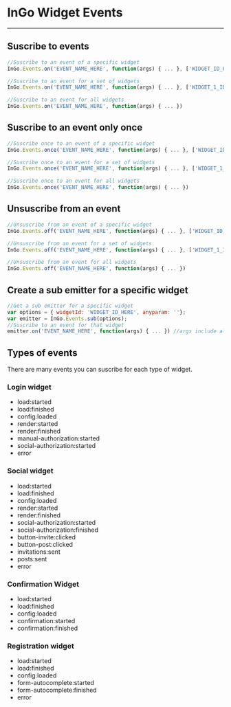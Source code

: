 # InGo Widget Events

----

## Suscribe to events

```js
//Suscribe to an event of a specific widget
InGo.Events.on('EVENT_NAME_HERE', function(args) { ... }, ['WIDGET_ID_HERE'])
```

```js
//Suscribe to an event for a set of widgets
InGo.Events.on('EVENT_NAME_HERE', function(args) { ... }, ['WIDGET_1_ID_HERE', 'WIDGET_2_ID_HERE', ..., 'WIDGET_N_ID_HERE'])
```

```js
//Suscribe to an event for all widgets
InGo.Events.on('EVENT_NAME_HERE', function(args) { ... })
```

## Suscribe to an event only once

```js
//Suscribe once to an event of a specific widget
InGo.Events.once('EVENT_NAME_HERE', function(args) { ... }, ['WIDGET_ID_HERE'])
```

```js
//Suscribe once to an event for a set of widgets
InGo.Events.once('EVENT_NAME_HERE', function(args) { ... }, ['WIDGET_1_ID_HERE', 'WIDGET_2_ID_HERE', ..., 'WIDGET_N_ID_HERE'])
```

```js
//Suscribe once to an event for all widgets
InGo.Events.once('EVENT_NAME_HERE', function(args) { ... })
```

## Unsuscribe from an event

```js
//Unsuscribe from an event of a specific widget
InGo.Events.off('EVENT_NAME_HERE', function(args) { ... }, ['WIDGET_ID_HERE'])
```

```js
//Unsuscribe from an event for a set of widgets
InGo.Events.off('EVENT_NAME_HERE', function(args) { ... }, ['WIDGET_1_ID_HERE', 'WIDGET_2_ID_HERE', ..., 'WIDGET_N_ID_HERE'])
```

```js
//Unsuscribe from an event for all widgets
InGo.Events.off('EVENT_NAME_HERE', function(args) { ... })
```

## Create a sub emitter for a specific widget 

```js
//Get a sub emitter for a specific widget 
var options = { widgetId: 'WIDGET_ID_HERE', anyparam: ''};
var emitter = InGo.Events.sub(options);
//Suscribe to an event for that widget
emitter.on('EVENT_NAME_HERE', function(args) { ... }) //args include all data in options
```

## Types of events

There are many events you can suscribe for each type of widget.

### Login widget
- load:started
- load:finished
- config:loaded
- render:started
- render:finished
- manual-authorization:started
- social-authorization:started
- error

### Social widget
- load:started
- load:finished
- config:loaded
- render:started
- render:finished
- social-authorization:started
- social-authorization:finished
- button-invite:clicked
- button-post:clicked
- invitations:sent
- posts:sent
- error

### Confirmation Widget
- load:started
- load:finished
- config:loaded
- confirmation:started
- confirmation:finished

### Registration widget
- load:started
- load:finished
- config:loaded
- form-autocomplete:started
- form-autocomplete:finished
- error
